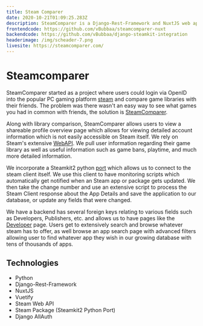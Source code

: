 ```yaml
---
title: Steam Comparer
date: 2020-10-21T01:09:25.283Z
description: SteamComparer is a Django-Rest-Framework and NuxtJS web application that monitors steam applications, and lets users extensively search our app database as well as compare Steam app libraries.
frontendcode: https://github.com/vBubbaa/steamcomparer-nuxt
backendcode: https://github.com/vBubbaa/django-steamkit-integration
headerimage: /img/scheader-7.png
livesite: https://steamcomparer.com/
---
```


# Steamcomparer

SteamComparer started as a project where users could login via OpenID into the popular PC gaming platform [steam](https://store.steampowered.com/) and compare game libraries with their friends. The problem was there wasn't an easy way to see what games you had in common with friends, the solution is [SteamComparer](https://steamcomparer.com/).

Along with library comparison, SteamComparer allows users to view a shareable profile overview page which allows for viewing detailed account information which is not easily accessible on Steam itself. We rely on Steam's extensive [WebAPI](https://steamcommunity.com/dev). We pull user information regarding their game library as well as useful information such as game bans, playtime, and much more detailed information.

We incorporate a Steamkit2 python [port](https://github.com/ValvePython/steam) which allows us to connect to the steam client itself. We use this client to have monitoring scripts which automatically get notified when an Steam app or package gets updated. We then take the change number and use an extensive script to process the Steam Client response about the App Details and save the application to our database, or update any fields that were changed.

We have a backend has several foreign keys relating to various fields such as Developers, Publishers, etc. and allows us to have pages like the [Developer](https://steamcomparer.com/developers) page. Users get to extensively search and browse whatever steam has to offer, as well browse an app search page with advanced filters allowing user to find whatever app they wish in our growing database with tens of thousands of apps.

## Technologies

- Python
- Django-Rest-Framework
- NuxtJS
- Vuetify
- Steam Web API
- Steam Package (Steamkit2 Python Port)
- Django AllAuth